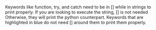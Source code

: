 Keywords like function, try, and catch need to be in [] while in strings to print properly. If you are looking to execute the string, [] is not needed Otherwise, they will print the python counterpart. Keywords that are highlighted in blue do not need [] around them to print them properly. 